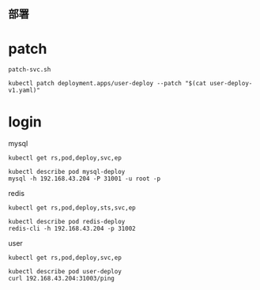 ## 部署

# patch
```
patch-svc.sh

kubectl patch deployment.apps/user-deploy --patch "$(cat user-deploy-v1.yaml)"
```
# login

mysql
```
kubectl get rs,pod,deploy,svc,ep

kubectl describe pod mysql-deploy
mysql -h 192.168.43.204 -P 31001 -u root -p
```

redis
```
kubectl get rs,pod,deploy,sts,svc,ep

kubectl describe pod redis-deploy
redis-cli -h 192.168.43.204 -p 31002
```

user
```
kubectl get rs,pod,deploy,svc,ep

kubectl describe pod user-deploy
curl 192.168.43.204:31003/ping
```
